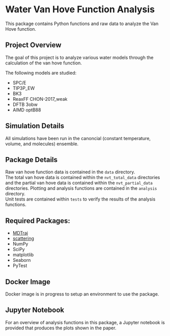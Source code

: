 # Water Van Hove Function Analysis

This package contains Python functions and raw data to analyze the Van Hove function.

## Project Overview
The goal of this project is to analyze various water models through the calculation of the
van hove function.  

The following models are studied:
- SPC/E
- TIP3P\_EW
- BK3
- ReaxFF CHON-2017\_weak
- DFTB 3obw
- AIMD optB88

## Simulation Details
All simulations have been run in the canoncial (constant temperature, volume, and molecules)
ensemble.

## Package Details
Raw van hove function data is contained in the `data` directory.  
The total van hove data is contained within the `nvt_total_data` directories and the partial van
hove data is contained within the `nvt_partial_data` directories.
Plotting and analysis functions are contained in the `analysis` directory.  
Unit tests are contained within `tests` to verify the results of the analysis functions.

## Required Packages:
- [MDTraj](https://github.com/mdtraj/mdtraj)
- [scattering](https://github.com/mattwthompson/scattering)
- NumPy
- SciPy
- matplotlib
- Seaborn
- PyTest

## Docker Image
Docker image is in progress to setup an environment to use the package.

## Jupyter Notebook
For an overview of analysis functions in this package, a Jupyter notebook is provided that
produces the plots shown in the paper.
